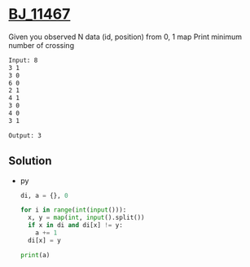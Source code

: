 # [BJ_11467](https://acmicpc.net/problem/11467)

Given you observed N data (id, position) from 0, 1 map
Print minimum number of crossing

```txt
Input: 8
3 1
3 0
6 0
2 1
4 1
3 0
4 0
3 1

Output: 3
```

## Solution

* py

  ```py
  di, a = {}, 0

  for i in range(int(input())):
    x, y = map(int, input().split())
    if x in di and di[x] != y:
      a += 1
    di[x] = y

  print(a)
  ```

